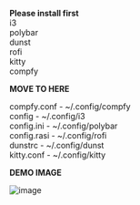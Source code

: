 **Please install first** <br>
i3<br>
polybar<br>
dunst<br>
rofi<br>
kitty<br>
compfy<br>

**MOVE TO HERE**

compfy.conf - ~/.config/compfy <br>
config - ~/.config/i3 <br>
config.ini - ~/.config/polybar <br>
config.rasi - ~/.config/rofi <br>
dunstrc - ~/.config/dunst <br>
kitty.conf - ~/.config/kitty

**DEMO IMAGE**

![image](https://github.com/Cilde/dotfiles/assets/100287119/f8358c47-483d-486a-a8b6-61aeb8e97267)

